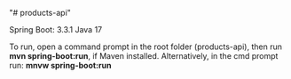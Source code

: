 "# products-api" 

Spring Boot: 3.3.1
Java 17

To run, open a command prompt in  the root folder (products-api), then run **mvn spring-boot:run**, if Maven installed.
Alternatively, in the cmd prompt run: **mnvw spring-boot:run**



